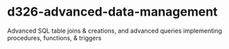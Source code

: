 # d326-advanced-data-management
Advanced SQL table joins &amp; creations, and advanced queries implementing procedures, functions, &amp; triggers 
